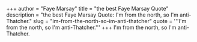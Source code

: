 +++
author = "Faye Marsay"
title = "the best Faye Marsay Quote"
description = "the best Faye Marsay Quote: I'm from the north, so I'm anti-Thatcher."
slug = "im-from-the-north-so-im-anti-thatcher"
quote = '''I'm from the north, so I'm anti-Thatcher.'''
+++
I'm from the north, so I'm anti-Thatcher.
